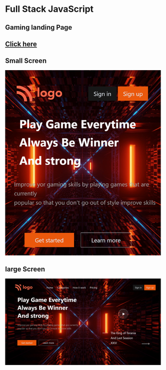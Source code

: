 # Full Stack JavaScript

## Gaming landing Page

## [Click here](https://gaminglandingpagesa.netlify.app/)

## Small Screen
![](./assets/small.png)

## large Screen
![](./assets/large.png)